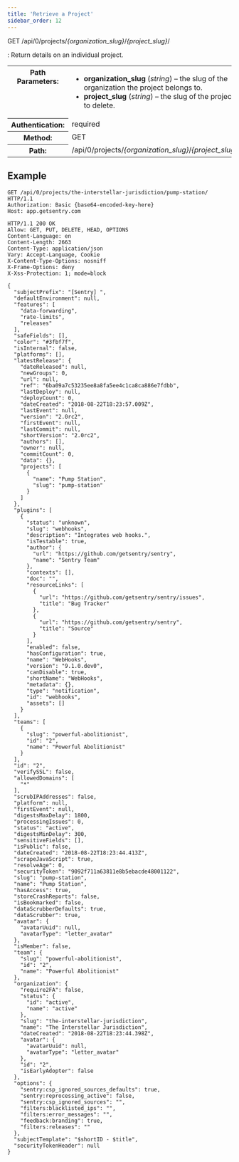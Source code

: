 ```yaml
---
title: 'Retrieve a Project'
sidebar_order: 12
---
```


GET /api/0/projects/_{organization_slug}_/_{project_slug}_/

: Return details on an individual project.

  <table class="table"><tbody valign="top"><tr><th>Path Parameters:</th><td><ul><li><strong>organization_slug</strong> (<em>string</em>) – the slug of the organization the project belongs to.</li><li><strong>project_slug</strong> (<em>string</em>) – the slug of the project to delete.</li></ul></td></tr><tr><th>Authentication:</th><td>required</td></tr><tr><th>Method:</th><td>GET</td></tr><tr><th>Path:</th><td>/api/0/projects/<em>{organization_slug}</em>/<em>{project_slug}</em>/</td></tr></tbody></table>

## Example

```http
GET /api/0/projects/the-interstellar-jurisdiction/pump-station/ HTTP/1.1
Authorization: Basic {base64-encoded-key-here}
Host: app.getsentry.com
```

```http
HTTP/1.1 200 OK
Allow: GET, PUT, DELETE, HEAD, OPTIONS
Content-Language: en
Content-Length: 2663
Content-Type: application/json
Vary: Accept-Language, Cookie
X-Content-Type-Options: nosniff
X-Frame-Options: deny
X-Xss-Protection: 1; mode=block

{
  "subjectPrefix": "[Sentry] ",
  "defaultEnvironment": null,
  "features": [
    "data-forwarding",
    "rate-limits",
    "releases"
  ],
  "safeFields": [],
  "color": "#3fbf7f",
  "isInternal": false,
  "platforms": [],
  "latestRelease": {
    "dateReleased": null,
    "newGroups": 0,
    "url": null,
    "ref": "6ba09a7c53235ee8a8fa5ee4c1ca8ca886e7fdbb",
    "lastDeploy": null,
    "deployCount": 0,
    "dateCreated": "2018-08-22T18:23:57.009Z",
    "lastEvent": null,
    "version": "2.0rc2",
    "firstEvent": null,
    "lastCommit": null,
    "shortVersion": "2.0rc2",
    "authors": [],
    "owner": null,
    "commitCount": 0,
    "data": {},
    "projects": [
      {
        "name": "Pump Station",
        "slug": "pump-station"
      }
    ]
  },
  "plugins": [
    {
      "status": "unknown",
      "slug": "webhooks",
      "description": "Integrates web hooks.",
      "isTestable": true,
      "author": {
        "url": "https://github.com/getsentry/sentry",
        "name": "Sentry Team"
      },
      "contexts": [],
      "doc": "",
      "resourceLinks": [
        {
          "url": "https://github.com/getsentry/sentry/issues",
          "title": "Bug Tracker"
        },
        {
          "url": "https://github.com/getsentry/sentry",
          "title": "Source"
        }
      ],
      "enabled": false,
      "hasConfiguration": true,
      "name": "WebHooks",
      "version": "9.1.0.dev0",
      "canDisable": true,
      "shortName": "WebHooks",
      "metadata": {},
      "type": "notification",
      "id": "webhooks",
      "assets": []
    }
  ],
  "teams": [
    {
      "slug": "powerful-abolitionist",
      "id": "2",
      "name": "Powerful Abolitionist"
    }
  ],
  "id": "2",
  "verifySSL": false,
  "allowedDomains": [
    "*"
  ],
  "scrubIPAddresses": false,
  "platform": null,
  "firstEvent": null,
  "digestsMaxDelay": 1800,
  "processingIssues": 0,
  "status": "active",
  "digestsMinDelay": 300,
  "sensitiveFields": [],
  "isPublic": false,
  "dateCreated": "2018-08-22T18:23:44.413Z",
  "scrapeJavaScript": true,
  "resolveAge": 0,
  "securityToken": "9092f711a63811e8b5ebacde48001122",
  "slug": "pump-station",
  "name": "Pump Station",
  "hasAccess": true,
  "storeCrashReports": false,
  "isBookmarked": false,
  "dataScrubberDefaults": true,
  "dataScrubber": true,
  "avatar": {
    "avatarUuid": null,
    "avatarType": "letter_avatar"
  },
  "isMember": false,
  "team": {
    "slug": "powerful-abolitionist",
    "id": "2",
    "name": "Powerful Abolitionist"
  },
  "organization": {
    "require2FA": false,
    "status": {
      "id": "active",
      "name": "active"
    },
    "slug": "the-interstellar-jurisdiction",
    "name": "The Interstellar Jurisdiction",
    "dateCreated": "2018-08-22T18:23:44.398Z",
    "avatar": {
      "avatarUuid": null,
      "avatarType": "letter_avatar"
    },
    "id": "2",
    "isEarlyAdopter": false
  },
  "options": {
    "sentry:csp_ignored_sources_defaults": true,
    "sentry:reprocessing_active": false,
    "sentry:csp_ignored_sources": "",
    "filters:blacklisted_ips": "",
    "filters:error_messages": "",
    "feedback:branding": true,
    "filters:releases": ""
  },
  "subjectTemplate": "$shortID - $title",
  "securityTokenHeader": null
}
```
